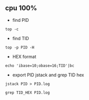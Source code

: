 ## cpu 100%

- find PID
```
top -c
```

- find TID
```
top -p PID -H
```

- HEX format
```
echo 'ibase=10;obase=16;TID'|bc
```

- export PID jstack and grep TID hex
```
jstack PID > PID.log
```

```
grep TID_HEX PID.log
```